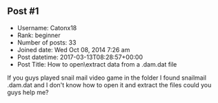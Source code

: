 ## Post #1
- Username: Catonx18
- Rank: beginner
- Number of posts: 33
- Joined date: Wed Oct 08, 2014 7:26 am
- Post datetime: 2017-03-13T08:28:57+00:00
- Post Title: How to open\extract data from a .dam\.dat file

If you guys played snail mail video game in the folder I found snailmail .dam\.dat and I don't know how to open it and extract the files could you guys help me?
